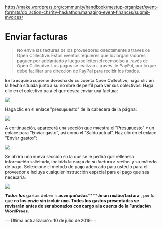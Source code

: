 https://make.wordpress.org/community/handbook/meetup-organizer/event-formats/do_action-charity-hackathon/managing-event-finances/submit-invoices/

# Enviar facturas

> No envíe las facturas de los proveedores directamente a través de Open Collective. Estos eventos requieren que los organizadores paguen por adelantado y luego soliciten el reembolso a través de Open Collective. Los pagos se realizan a través de PayPal, por lo que debe facilitar una dirección de PayPal para recibir los fondos.

En la esquina superior derecha de su cuenta Open Collective, haga clic en la flecha situada junto a su nombre de perfil para ver sus colectivos. Haga clic en el colectivo para el que desea enviar una factura:

![](https://lh4.googleusercontent.com/4EC2LsjeM3mgTJ3h4vuSNqgYEJcRkOrK5Fm_SseIDHGVzZOcQouwA1ztzHLx5fvs-IPdLVhgbI2k_YmvKqkpqs932EwE1zM_MOFvzjjeuQCJ-VgU2nSQLcHmXfdqy9xIPigZmWp2)

Haga clic en el enlace "presupuesto" de la cabecera de la página:

![](https://make.wordpress.org/community/files/2019/03/collective3-1024x347.png)

A continuación, aparecerá una sección que muestra el "Presupuesto" y un enlace para "Enviar gasto", así como el "Saldo actual". Haz clic en el enlace "Enviar gastos":

![](https://lh6.googleusercontent.com/-g6Pyb6GG8R0YI8ebFxJ-UVKsVIbuIqNibS85bK010098BJmjvRhvwl0L0sl11lYJEHSh0Vx5U5yjJSRakU93LBVQ6aQuUUono65ZmGvTCn47khinRyKOBk9mDizTDBfEf7DTQVJ)

Se abrirá una nueva sección en la que se le pedirá que rellene la información solicitada, incluida la carga de su factura o recibo, y su método de pago. Seleccione el método de pago adecuado para usted o para el proveedor e incluya cualquier instrucción especial para el pago que sea necesaria.

![](https://lh4.googleusercontent.com/KtVUXM28uQUs-eyNCCIAE-mei5zrj_H59q-wH279bL5S6pzS5SgEpoxQagz-SlHyBlVfryKSdnters4ErGEsoPr6YddsJ1ME6W7cg1BCgpdPbxOIu1l2gm2n5BsUL8_q9CTRAWXR)

_**Todos los**_ gastos deben ir **acompañados****de un recibo/factura** , por lo que **no** **los envíe sin incluir uno. Todos los gastos presentados se revisarán antes de ser abonados con cargo a la cuenta de la Fundación WordPress.**

==Última actualización: 10 de julio de 2019==